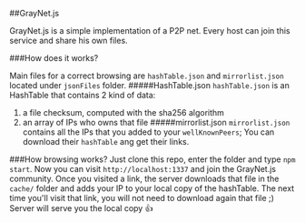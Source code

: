##GrayNet.js

GrayNet.js is  a simple implementation of a P2P net. Every host can join this service and share his own files.

###How does it works?

Main files for a correct browsing are `hashTable.json` and `mirrorlist.json` located under `jsonFiles` folder.
#####HashTable.json
`hashTable.json` is an HashTable that contains 2 kind of data:
1) a file checksum, computed with the sha256 algorithm
2) an array of IPs who owns that file
#####mirrorlist.json
`mirrorlist.json` contains all the IPs that you added to your `wellKnownPeers`; You can download their `hashTable` ang get their links.

###How browsing works?
Just clone this repo, enter the folder and type `npm start`.
Now you can visit `http://localhost:1337` and join the GrayNet.js community.
Once you visited a link, the server downloads that file in the `cache/` folder and adds your IP to your local copy of the hashTable. The next time you'll visit that link, you will not need to download again that file ;) Server will serve you the local copy :+1:
